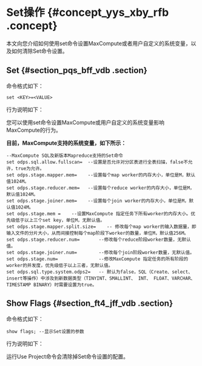 # Set操作 {#concept_yys_xby_rfb .concept}

本文向您介绍如何使用set命令设置MaxCompute或者用户自定义的系统变量，以及如何清除Set命令设置。

## Set {#section_pqs_bff_vdb .section}

命令格式如下：

```
set <KEY>=<VALUE>
```

行为说明如下：

您可以使用set命令设置MaxCompute或用户自定义的系统变量影响MaxCompute的行为。

**目前，MaxCompute支持的系统变量，如下所示：**

```
--MaxCompute SQL及新版本Mapreduce支持的Set命令
set odps.sql.allow.fullscan=  --设置是否允许对分区表进行全表扫描，false不允许，true为允许。
set odps.stage.mapper.mem=    --设置每个map worker的内存大小，单位是M，默认值1024M。
set odps.stage.reducer.mem=   --设置每个reduce worker的内存大小，单位是M，默认值1024M。
set odps.stage.joiner.mem=    --设置每个join worker的内存大小，单位是M，默认值1024M。
set odps.stage.mem =    --设置MaxCompute 指定任务下所有worker的内存大小。优先级低于以上三个set key，单位M，无默认值。
set odps.stage.mapper.split.size=    -- 修改每个map worker的输入数据量，即输入文件的分片大小，从而间接控制每个map阶段下worker的数量，单位M，默认值256M。
set odps.stage.reducer.num=       --修改每个reduce阶段worker数量，无默认值。
set odps.stage.joiner.num=        --修改每个join阶段worker数量，无默认值。
set odps.stage.num=               --修改MaxCompute 指定任务的所有阶段的worker的并发度，优先级低于以上三者，无默认值。
set odps.sql.type.system.odps2=   -- 默认为false，SQL（Create、select、insert等操作）中涉及到新数据类型（TINYINT、SMALLINT、 INT、 FLOAT、VARCHAR、TIMESTAMP BINARY）时需要设置为true。
```

## Show Flags {#section_ft4_jff_vdb .section}

命令格式如下：

```
show flags; --显示Set设置的参数
```

行为说明如下：

运行Use Project命令会清除掉Set命令设置的配置。

